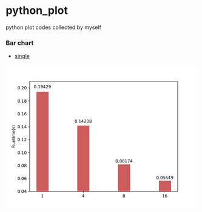 # python_plot
python plot codes collected by myself

### Bar chart
* [single](https://github.com/gzrjzcx/python_plot/blob/master/bar/single_bar.py)
<img src="https://github.com/gzrjzcx/python_plot/blob/master/res/single_bar.pdf">
